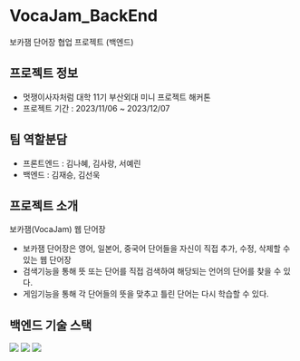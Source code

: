 # VocaJam_BackEnd
보카잼 단어장 협업 프로젝트 (백엔드)

## 프로젝트 정보
- 멋쟁이사자처럼 대학 11기 부산외대 미니 프로젝트 해커톤
- 프로젝트 기간 : 2023/11/06 ~ 2023/12/07
 
## 팀 역할분담
- 프론트엔드 : 김나혜, 김사랑, 서예린
- 백엔드 : 김재승, 김선욱

## 프로젝트 소개
보카잼(VocaJam) 웹 단어장
- 보카잼 단어장은 영어, 일본어, 중국어 단어들을 자신이 직접 추가, 수정, 삭제할 수 있는 웹 단어장
- 검색기능을 통해 뜻 또는 단어를 직접 검색하여 해당되는 언어의 단어를 찾을 수 있다.
- 게임기능을 통해 각 단어들의 뜻을 맞추고 틀린 단어는 다시 학습할 수 있다.

## 백엔드 기술 스택
<img src="https://img.shields.io/badge/java-007396?style=for-the-badge&logo=java&logoColor=white">
<img src="https://img.shields.io/badge/intellijidea-000000?style=for-the-badge&logo=intellijidea&logoColor=white">
<img src="https://img.shields.io/badge/ispring-6DB33F?style=for-the-badge&logo=spring-color&logoColor=white">


